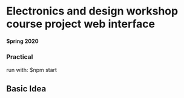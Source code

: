 <h1> Electronics and design workshop course project web interface </h1>
<h4>Spring 2020</h4>

<h3>Practical</h3>
<p>run with:
  $npm start</p>
  
<h2>Basic Idea</h2>
